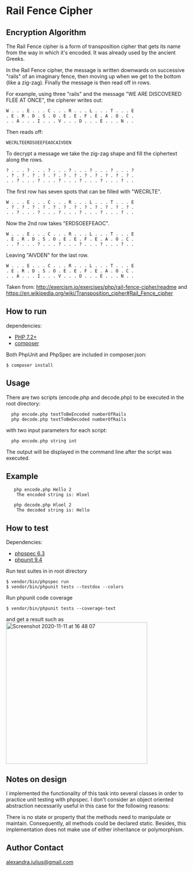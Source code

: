 # Rail Fence Cipher
## Encryption Algorithm

The Rail Fence cipher is a form of transposition cipher that gets its name from the way in which it's encoded. It was already used by the ancient Greeks.

In the Rail Fence cipher, the message is written downwards on successive "rails" of an imaginary fence, then moving up when we get to the bottom (like a zig-zag). Finally the message is then read off in rows.

For example, using three "rails" and the message "WE ARE DISCOVERED FLEE AT ONCE", the cipherer writes out:
```
W . . . E . . . C . . . R . . . L . . . T . . . E
. E . R . D . S . O . E . E . F . E . A . O . C .
. . A . . . I . . . V . . . D . . . E . . . N . .
```

Then reads off:
```
WECRLTEERDSOEEFEAOCAIVDEN
```

To decrypt a message we take the zig-zag shape and fill the ciphertext along the rows.
```
? . . . ? . . . ? . . . ? . . . ? . . . ? . . . ?
. ? . ? . ? . ? . ? . ? . ? . ? . ? . ? . ? . ? .
. . ? . . . ? . . . ? . . . ? . . . ? . . . ? . .
```
The first row has seven spots that can be filled with "WECRLTE".
```
W . . . E . . . C . . . R . . . L . . . T . . . E
. ? . ? . ? . ? . ? . ? . ? . ? . ? . ? . ? . ? .
. . ? . . . ? . . . ? . . . ? . . . ? . . . ? . .
```
Now the 2nd row takes "ERDSOEEFEAOC".
```
W . . . E . . . C . . . R . . . L . . . T . . . E
. E . R . D . S . O . E . E . F . E . A . O . C .
. . ? . . . ? . . . ? . . . ? . . . ? . . . ? . .
```
Leaving "AIVDEN" for the last row.
```
W . . . E . . . C . . . R . . . L . . . T . . . E
. E . R . D . S . O . E . E . F . E . A . O . C .
. . A . . . I . . . V . . . D . . . E . . . N . .
```

Taken from:
http://exercism.io/exercises/php/rail-fence-cipher/readme
and
https://en.wikipedia.org/wiki/Transposition_cipher#Rail_Fence_cipher

## How to run
dependencies:

* [PHP 7.2+](http://php.net/downloads.php)
* [composer](https://getcomposer.org/)

Both PhpUnit and PhpSpec are included in composer.json:
```
$ composer install
```

## Usage

There are two scripts (encode.php and decode.php) to be executed in the root directory:
      
      php encode.php textToBeEncoded numberOfRails
      php decode.php textToBeDecoded numberOfRails

with two input parameters for each script:
       
      php encode.php string int

The output will be displayed in the command line after the script was executed.

## Example

       php encode.php Hello 2
        The encoded string is: Hloel
        
       php decode.php Hloel 2
        The decoded string is: Hello 

## How to test
Dependencies:

* [phpspec 6.3](http://www.phpspec.net/en/stable/)
* [phpunit 9.4](https://phpunit.de/getting-started/phpunit-9.html)

Run test suites in in root directory
```
$ vendor/bin/phpspec run
$ vendor/bin/phpunit tests --testdox --colors
```
Run phpunit code coverage
```
$ vendor/bin/phpunit tests --coverage-text
```
and get a result such as
<img width="387" alt="Screenshot 2020-11-11 at 16 48 07" src="https://user-images.githubusercontent.com/23189414/98832896-b00a4480-243d-11eb-9658-be6a7f12846f.png">

## Notes on design
I implemented the functionality of this task into several classes in order to practice unit testing with phpspec.
I don't consider an object oriented abstraction necessarily useful in this case for the following reasons:

There is no state or property that the methods need to manipulate or maintain. 
Consequently, all methods could be declared static. Besides, this implementation does not make use of either inheritance or polymorphism.

## Author Contact
[alexandra.julius@gmail.com](mailto:alexandra.julius@gmail.com)
